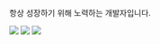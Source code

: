 
항상 성장하기 위해 노력하는 개발자입니다.

<a href="#!" target="_blank"><img src="https://img.shields.io/badge/JavaScript-F7DF1E?style=flat-square&logo=JavaScript&logoColor=black"/></a>
<a href="#!" target="_blank"><img src="https://img.shields.io/badge/React-61DAFB?style=flat-square&logo=React&logoColor=black"/></a>
<a href="#!" target="_blank"><img src="https://img.shields.io/badge/TypeScript-3178C6?style=flat-square&logo=TypeScript&logoColor=white"/></a>
